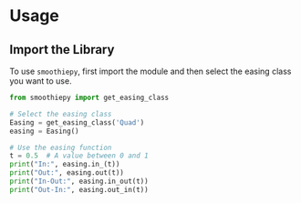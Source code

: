 # Usage

## Import the Library

To use `smoothiepy`, first import the module and then select the easing class you want to use.

```python
from smoothiepy import get_easing_class

# Select the easing class
Easing = get_easing_class('Quad')
easing = Easing()

# Use the easing function
t = 0.5  # A value between 0 and 1
print("In:", easing.in_(t))
print("Out:", easing.out(t))
print("In-Out:", easing.in_out(t))
print("Out-In:", easing.out_in(t))
```